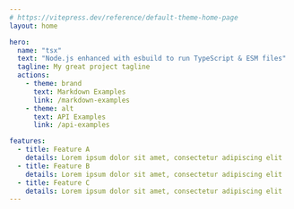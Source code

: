 ```yaml
---
# https://vitepress.dev/reference/default-theme-home-page
layout: home

hero:
  name: "tsx"
  text: "Node.js enhanced with esbuild to run TypeScript & ESM files"
  tagline: My great project tagline
  actions:
    - theme: brand
      text: Markdown Examples
      link: /markdown-examples
    - theme: alt
      text: API Examples
      link: /api-examples

features:
  - title: Feature A
    details: Lorem ipsum dolor sit amet, consectetur adipiscing elit
  - title: Feature B
    details: Lorem ipsum dolor sit amet, consectetur adipiscing elit
  - title: Feature C
    details: Lorem ipsum dolor sit amet, consectetur adipiscing elit
---
```


